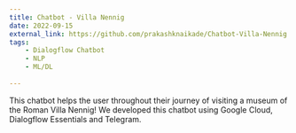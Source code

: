 ```yaml
---
title: Chatbot - Villa Nennig
date: 2022-09-15
external_link: https://github.com/prakashknaikade/Chatbot-Villa-Nennig
tags:
    - Dialogflow Chatbot
    - NLP
    - ML/DL
  
---
```


This chatbot helps the user throughout their journey of visiting a museum of the Roman Villa Nennig! We developed this chatbot using Google Cloud, Dialogflow Essentials and Telegram.

<!--more-->

